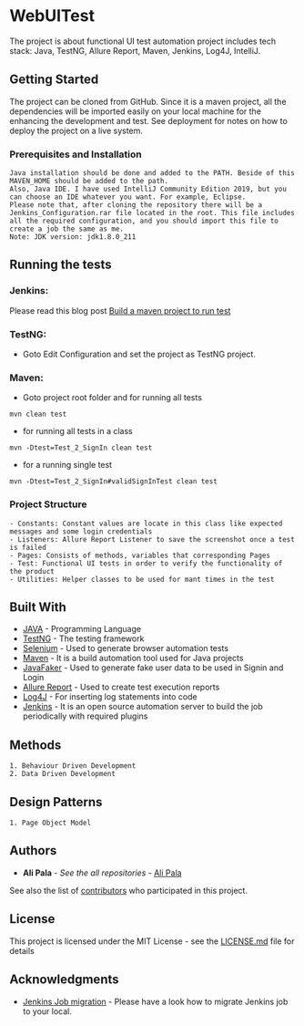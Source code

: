 # WebUITest

The project is about functional UI test automation project includes tech stack: Java, TestNG, Allure Report, Maven, Jenkins, Log4J, IntelliJ.

## Getting Started

The project can be cloned from GitHub. Since it is a maven project, all the dependencies will be imported easily on your local machine for the enhancing the development and test. See deployment for notes on how to deploy the project on a live system.

### Prerequisites and Installation

```
Java installation should be done and added to the PATH. Beside of this MAVEN_HOME should be added to the path. 
Also, Java IDE. I have used IntelliJ Community Edition 2019, but you can choose an IDE whatever you want. For example, Eclipse.
Please note that, after cloning the repository there will be a Jenkins_Configuration.rar file located in the root. This file includes all the required configuration, and you should import this file to create a job the same as me. 
Note: JDK version: jdk1.8.0_211
```

## Running the tests

### Jenkins:
Please read this blog post [Build a maven project to run test](https://medium.com/@anusha.sharma3010/build-a-simple-maven-project-in-jenkins-da7a2a4ae202)

### TestNG: 
* Goto Edit Configuration and set the project as TestNG project.
### Maven: 
* Goto project root folder and for running all tests
```
mvn clean test
```
* for running all tests in a class
```
mvn -Dtest=Test_2_SignIn clean test
```
* for a running single test
```
mvn -Dtest=Test_2_SignIn#validSignInTest clean test
```

### Project Structure
```
- Constants: Constant values are locate in this class like expected messages and some login credentials
- Listeners: Allure Report Listener to save the screenshot once a test is failed
- Pages: Consists of methods, variables that corresponding Pages
- Test: Functional UI tests in order to verify the functionality of the product
- Utilities: Helper classes to be used for mant times in the test
```


## Built With

* [JAVA](https://docs.oracle.com/javase/8/docs/technotes/guides/language/index.html) - Programming Language
* [TestNG](https://testng.org/doc/) - The testing framework
* [Selenium](https://selenium.dev/) - Used to generate browser automation tests
* [Maven](https://maven.apache.org/) - It is a build automation tool used for Java projects
* [JavaFaker](http://dius.github.io/java-faker/) - Used to generate fake user data to be used in Signin and Login
* [Allure Report](http://allure.qatools.ru/) - Used to create test execution reports
* [Log4J](https://logging.apache.org/log4j/2.x/) - For inserting log statements into code 
* [Jenkins](https://jenkins.io/) - It is an open source automation server to build the job periodically with required plugins


## Methods
``` 
1. Behaviour Driven Development
2. Data Driven Development
``` 

## Design Patterns
``` Design Patterns
1. Page Object Model
``` 

## Authors

* **Ali Pala** - *See the all repositories* - [Ali Pala](https://github.com/alipala)

See also the list of [contributors](https://github.com/your/project/contributors) who participated in this project.

## License

This project is licensed under the MIT License - see the [LICENSE.md](LICENSE.md) file for details

## Acknowledgments

* [Jenkins Job migration](https://staxmanade.com/2015/01/how-to-migrate-a-jenkins-job-to-new-jenkins-server/) - Please have a look how to migrate Jenkins job to your local. 

